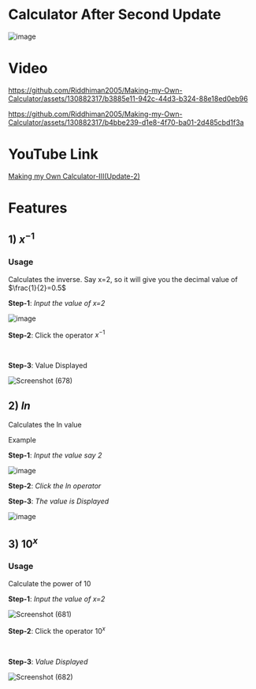 # Calculator After Second Update #


![image](https://github.com/Riddhiman2005/Making-my-Own-Calculator/assets/130882317/2bd61051-41c9-40e1-843d-9efbd32e228f)


# Video #



https://github.com/Riddhiman2005/Making-my-Own-Calculator/assets/130882317/b3885e11-942c-44d3-b324-88e18ed0eb96




https://github.com/Riddhiman2005/Making-my-Own-Calculator/assets/130882317/b4bbe239-d1e8-4f70-ba01-2d485cbd1f3a




# YouTube Link #

[Making my Own Calculator-III(Update-2)]([url](https://youtu.be/YLFqWLoJr84))

# Features #


## 1) $x^{-1}$ ##

### Usage ###

Calculates the inverse. Say x=2, so it will give you the decimal value of $\frac{1}{2}=0.5$

**Step-1**: *Input the value of x=2*

![image](https://github.com/Riddhiman2005/Making-my-Own-Calculator/assets/130882317/ac77ff1e-70b6-4813-ac97-d3984d662edf)

**Step-2**: Click the operator $x^{-1}$

<br>

**Step-3**: Value Displayed

![Screenshot (678)](https://github.com/Riddhiman2005/Making-my-Own-Calculator/assets/130882317/16f70f72-f81e-4f5c-9540-52d9911c68a1)


## 2) $ln$ ##

Calculates the ln value 

Example

**Step-1**: *Input the value say 2*

![image](https://github.com/Riddhiman2005/Making-my-Own-Calculator/assets/130882317/ac77ff1e-70b6-4813-ac97-d3984d662edf)

**Step-2**: *Click the *ln* operator*
<br>

**Step-3**: *The value is Displayed*

![image](https://github.com/Riddhiman2005/Making-my-Own-Calculator/assets/130882317/a0b9431f-8e34-4477-b915-421d340705a9)



## 3) $10^x$ ##

### Usage ###

Calculate the power of 10

**Step-1**: *Input the value of x=2*

![Screenshot (681)](https://github.com/Riddhiman2005/Making-my-Own-Calculator/assets/130882317/b943a935-09db-4907-82b3-f79f4e101db3)

**Step-2**: Click the operator $10^x$

<br>

**Step-3**: *Value Displayed*

![Screenshot (682)](https://github.com/Riddhiman2005/Making-my-Own-Calculator/assets/130882317/7695d349-5e6c-4caa-8662-9de8bdef7702)


